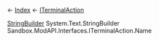 ← [Index](Api-Index) ← [ITerminalAction](Sandbox.ModAPI.Interfaces.ITerminalAction)

[StringBuilder](System.Text.StringBuilder) System.Text.StringBuilder Sandbox.ModAPI.Interfaces.ITerminalAction.Name